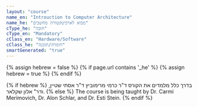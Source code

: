 ```yaml
---
layout: "course"
name_en: "Introuction to Computer Architecture"
name_he: "מבוא לארכיטקטורת מחשבים"
cType_he: "חובה"
cType_en: "Mandatory"
cClass_en: "Hardware/Software"
cClass_he: "חומרה/תוכנה"
smartGenerated: "true"
---
```

{% assign hebrew = false %}
{% if page.url contains '_he' %}
	{% assign hebrew = true %}
{% endif %}

{% if hebrew %}
בדרך כלל מלמדים את הקורס ד"ר כרמי מרימוביץ ד"ר אסתי שטיין, ודר" אלון שקלאר.
{% else %}
The course is being taught by Dr. Carmi Merimovich, Dr. Alon Schlar, and Dr. Esti Stein.
{% endif %}